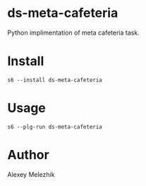 # ds-meta-cafeteria

Python implimentation of meta cafeteria task.

# Install

    s6 --install ds-meta-cafeteria

# Usage

    s6 --plg-run ds-meta-cafeteria

# Author

Alexey Melezhik

